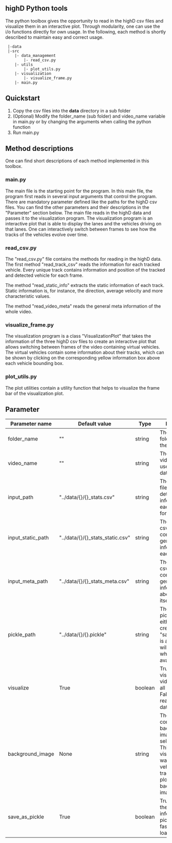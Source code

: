 ## highD Python tools
The python toolbox gives the opportunity to read in the highD csv files and visualize them in an interactive 
plot. Through modularity, one can use the i/o functions directly for own usage. In the following, 
each method is shortly described to maintain easy and correct usage.

```
 |-data
 |-src
    |- data_management
        |- read_csv.py
    |- utils
        |- plot_utils.py
    |- visualization
        |- visualize_frame.py
    |- main.py
```

## Quickstart
1) Copy the csv files into the **data** directory in a sub folder 
3) (Optional) Modify the folder_name (sub folder) and video_name variable in main.py or by changing 
the arguments when calling the python function
4) Run main.py

## Method descriptions
One can find short descriptions of each method implemented in this toolbox. 
### main.py
The main file is the starting point for the program. In this main file, the program first reads in 
several input arguments that control the program. There are mandatory parameter defined like the paths for the 
highD csv files. You can find the other parameters and their descriptions in the "Parameter" section below. The main file
reads in the highD data and passes it to the visualization program. The visualization program is an interactive plot that
is able to display the lanes and the vehicles driving on that lanes. One can interactively switch between frames to see 
how the tracks of the vehicles evolve over time. 
### read_csv.py
The "read_csv.py" file contains the methods for reading in the highD data. The first method "read_track_csv"
reads the information for each tracked vehicle. Every unique track contains information and position of the 
tracked and detected vehicle for each frame. 

The method "read_static_info" extracts the static information of each track. Static information is, for instance, the
direction, average velocity and more characteristic values. 

The method "read_video_meta" reads the general meta information of the whole video. 

### visualize_frame.py
The visualization program is a class "VisualizationPlot" that takes the information of the three highD csv files to create
an interactive plot that allows switching between frames of the video containing virtual vehicles. The virtual vehicles 
contain some information about their tracks, which can be shown by clicking on the corresponding yellow information box 
above each vehicle bounding box. 

### plot_utils.py
The plot utilities contain a utility function that helps to visualize the frame bar of the visualization plot.

## Parameter
Parameter name | Default value | Type | Description
 ---| ---| ---| ---
 folder_name | "" | string | The name of the folder in which the csv files lie.
 video_name | "" | string | The name of the video, which is used for the data paths.
 input_path | "../data/{}/{}_stats.csv" | string | The tracks csv file containing detailed information at each time step for each track.
 input_static_path | "../data/{}/{}_stats_static.csv" | string | The static tracks csv file containing the general information for each track.
 input_meta_path | "../data/{}/{}_stats_meta.csv" | string | The video meta csv file containing general information about the video itself.
 pickle_path | "../data/{}/{}.pickle" | string | The path to the pickle file that either will be created when "save_as_pickle" is activated or will be read when already available.
 visualize | True | boolean | True for visualizing the video including all tracks and False for just reading in the data.
 background_image | None | string | The path to the corresponding background image of the selected video. This triggers the visualization in a way that the vehicles and its tracks are plotted on this background image
 save_as_pickle | True | boolean | True for saving the read in information in a pickle file for faster future loading.

